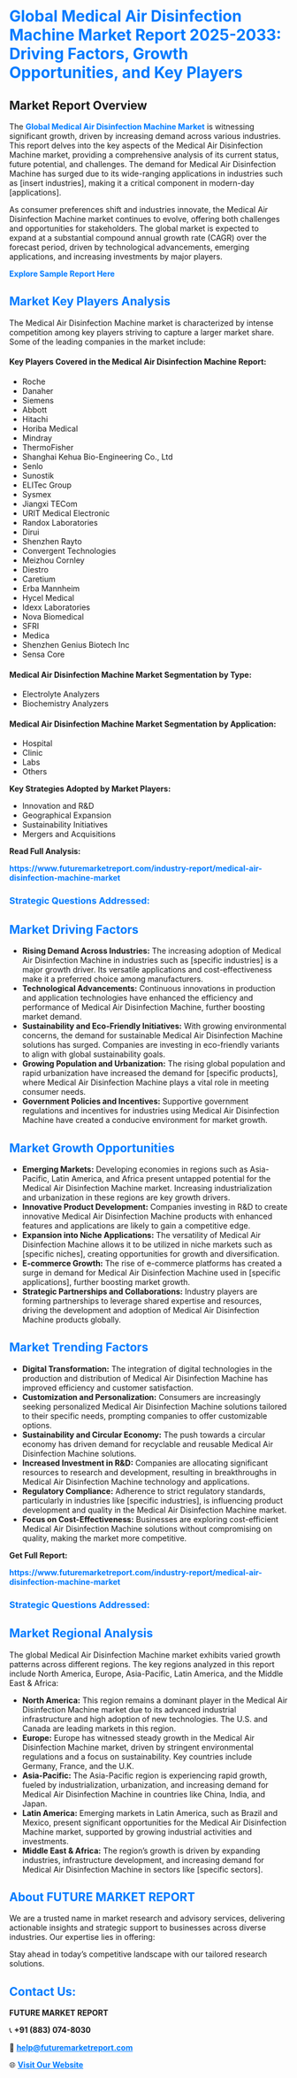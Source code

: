 <h1 style="color: #007BFF;">Global Medical Air Disinfection Machine Market Report 2025-2033: Driving Factors, Growth Opportunities, and Key Players</h1>

<section id="overview">
<h2>Market Report Overview</h2>
<p>The <a href="https://www.futuremarketreport.com/industry-report/medical-air-disinfection-machine-market" style="color: #007BFF; text-decoration: none;"><strong>Global Medical Air Disinfection Machine Market</strong></a> is witnessing significant growth, driven by increasing demand across various industries. This report delves into the key aspects of the Medical Air Disinfection Machine market, providing a comprehensive analysis of its current status, future potential, and challenges. The demand for Medical Air Disinfection Machine has surged due to its wide-ranging applications in industries such as [insert industries], making it a critical component in modern-day [applications].</p>
<p>As consumer preferences shift and industries innovate, the Medical Air Disinfection Machine market continues to evolve, offering both challenges and opportunities for stakeholders. The global market is expected to expand at a substantial compound annual growth rate (CAGR) over the forecast period, driven by technological advancements, emerging applications, and increasing investments by major players.</p>
</section>

<section id="overview">
<p><a href="https://www.futuremarketreport.com/request-sample/reportId=33467" style="color: #007BFF; text-decoration: none;"><strong>Explore Sample Report Here</strong></a></p>
</section>

<section id="key-players">
<h2 style="color: #007BFF;">Market Key Players Analysis</h2>
<p>The Medical Air Disinfection Machine market is characterized by intense competition among key players striving to capture a larger market share. Some of the leading companies in the market include:</p>
<h4>Key Players Covered in the Medical Air Disinfection Machine Report:</h4>
<ul><li>Roche</li><li>Danaher</li><li>Siemens</li><li>Abbott</li><li>Hitachi</li><li>Horiba Medical</li><li>Mindray</li><li>ThermoFisher</li><li>Shanghai Kehua Bio-Engineering Co., Ltd</li><li>Senlo</li><li>Sunostik</li><li>ELITec Group</li><li>Sysmex</li><li>Jiangxi TECom</li><li>URIT Medical Electronic</li><li>Randox Laboratories</li><li>Dirui</li><li>Shenzhen Rayto</li><li>Convergent Technologies</li><li>Meizhou Cornley</li><li>Diestro</li><li>Caretium</li><li>Erba Mannheim</li><li>Hycel Medical</li><li>Idexx Laboratories</li><li>Nova Biomedical</li><li>SFRI</li><li>Medica</li><li>Shenzhen Genius Biotech Inc</li><li>Sensa Core</li></ul>
<h4>Medical Air Disinfection Machine Market Segmentation by Type:</h4>
<ul><li>Electrolyte Analyzers</li><li>Biochemistry Analyzers</li></ul>

<h4>Medical Air Disinfection Machine Market Segmentation by Application:</h4>
<ul><li>Hospital</li><li>Clinic</li><li>Labs</li><li>Others</li></ul>
<p><strong>Key Strategies Adopted by Market Players:</strong></p>
<ul>
<li>Innovation and R&D</li>
<li>Geographical Expansion</li>
<li>Sustainability Initiatives</li>
<li>Mergers and Acquisitions</li>
</ul>
</section>

<section>
<p><strong>Read Full Analysis: </strong></p><a href="https://www.futuremarketreport.com/industry-report/medical-air-disinfection-machine-market" style="color: #007BFF; text-decoration: none;"><strong>https://www.futuremarketreport.com/industry-report/medical-air-disinfection-machine-market</strong></a>
<h3 style="color: #007BFF;">Strategic Questions Addressed:</h3>
</section>

<section id="driving-factors">
<h2 style="color: #007BFF;">Market Driving Factors</h2>
<ul>
<li><strong>Rising Demand Across Industries:</strong> The increasing adoption of Medical Air Disinfection Machine in industries such as [specific industries] is a major growth driver. Its versatile applications and cost-effectiveness make it a preferred choice among manufacturers.</li>
<li><strong>Technological Advancements:</strong> Continuous innovations in production and application technologies have enhanced the efficiency and performance of Medical Air Disinfection Machine, further boosting market demand.</li>
<li><strong>Sustainability and Eco-Friendly Initiatives:</strong> With growing environmental concerns, the demand for sustainable Medical Air Disinfection Machine solutions has surged. Companies are investing in eco-friendly variants to align with global sustainability goals.</li>
<li><strong>Growing Population and Urbanization:</strong> The rising global population and rapid urbanization have increased the demand for [specific products], where Medical Air Disinfection Machine plays a vital role in meeting consumer needs.</li>
<li><strong>Government Policies and Incentives:</strong> Supportive government regulations and incentives for industries using Medical Air Disinfection Machine have created a conducive environment for market growth.</li>
</ul>
</section>

<section id="growth-opportunities">
<h2 style="color: #007BFF;">Market Growth Opportunities</h2>
<ul>
<li><strong>Emerging Markets:</strong> Developing economies in regions such as Asia-Pacific, Latin America, and Africa present untapped potential for the Medical Air Disinfection Machine market. Increasing industrialization and urbanization in these regions are key growth drivers.</li>
<li><strong>Innovative Product Development:</strong> Companies investing in R&D to create innovative Medical Air Disinfection Machine products with enhanced features and applications are likely to gain a competitive edge.</li>
<li><strong>Expansion into Niche Applications:</strong> The versatility of Medical Air Disinfection Machine allows it to be utilized in niche markets such as [specific niches], creating opportunities for growth and diversification.</li>
<li><strong>E-commerce Growth:</strong> The rise of e-commerce platforms has created a surge in demand for Medical Air Disinfection Machine used in [specific applications], further boosting market growth.</li>
<li><strong>Strategic Partnerships and Collaborations:</strong> Industry players are forming partnerships to leverage shared expertise and resources, driving the development and adoption of Medical Air Disinfection Machine products globally.</li>
</ul>
</section>

<section id="trending-factors">
<h2 style="color: #007BFF;">Market Trending Factors</h2>
<ul>
<li><strong>Digital Transformation:</strong> The integration of digital technologies in the production and distribution of Medical Air Disinfection Machine has improved efficiency and customer satisfaction.</li>
<li><strong>Customization and Personalization:</strong> Consumers are increasingly seeking personalized Medical Air Disinfection Machine solutions tailored to their specific needs, prompting companies to offer customizable options.</li>
<li><strong>Sustainability and Circular Economy:</strong> The push towards a circular economy has driven demand for recyclable and reusable Medical Air Disinfection Machine solutions.</li>
<li><strong>Increased Investment in R&D:</strong> Companies are allocating significant resources to research and development, resulting in breakthroughs in Medical Air Disinfection Machine technology and applications.</li>
<li><strong>Regulatory Compliance:</strong> Adherence to strict regulatory standards, particularly in industries like [specific industries], is influencing product development and quality in the Medical Air Disinfection Machine market.</li>
<li><strong>Focus on Cost-Effectiveness:</strong> Businesses are exploring cost-efficient Medical Air Disinfection Machine solutions without compromising on quality, making the market more competitive.</li>
</ul>
</section>

<section>
<p><strong>Get Full Report: </strong></p><a href="https://www.futuremarketreport.com/industry-report/medical-air-disinfection-machine-market" style="color: #007BFF; text-decoration: none;"><strong>https://www.futuremarketreport.com/industry-report/medical-air-disinfection-machine-market</strong></a>
<h3 style="color: #007BFF;">Strategic Questions Addressed:</h3>
</section>


<section id="regional-analysis">
<h2 style="color: #007BFF;">Market Regional Analysis</h2>
<p>The global Medical Air Disinfection Machine market exhibits varied growth patterns across different regions. The key regions analyzed in this report include North America, Europe, Asia-Pacific, Latin America, and the Middle East & Africa:</p>
<ul>
<li><strong>North America:</strong> This region remains a dominant player in the Medical Air Disinfection Machine market due to its advanced industrial infrastructure and high adoption of new technologies. The U.S. and Canada are leading markets in this region.</li>
<li><strong>Europe:</strong> Europe has witnessed steady growth in the Medical Air Disinfection Machine market, driven by stringent environmental regulations and a focus on sustainability. Key countries include Germany, France, and the U.K.</li>
<li><strong>Asia-Pacific:</strong> The Asia-Pacific region is experiencing rapid growth, fueled by industrialization, urbanization, and increasing demand for Medical Air Disinfection Machine in countries like China, India, and Japan.</li>
<li><strong>Latin America:</strong> Emerging markets in Latin America, such as Brazil and Mexico, present significant opportunities for the Medical Air Disinfection Machine market, supported by growing industrial activities and investments.</li>
<li><strong>Middle East & Africa:</strong> The region’s growth is driven by expanding industries, infrastructure development, and increasing demand for Medical Air Disinfection Machine in sectors like [specific sectors].</li>
</ul>
</section>

<footer>
<h2 style="color: #007BFF;">About FUTURE MARKET REPORT</h2>
<p>We are a trusted name in market research and advisory services, delivering actionable insights and strategic support to businesses across diverse industries. Our expertise lies in offering:</p>

<p>Stay ahead in today’s competitive landscape with our tailored research solutions.</p>

<h2 style="color: #007BFF;">Contact Us:</h2>
<p><strong>FUTURE MARKET REPORT</strong></p>
<p>📞 <strong>+91 (883) 074-8030</strong></p>
<p>📧 <strong><a href="mailto:help@futuremarketreport.com" style="color: #007BFF;">help@futuremarketreport.com</a></strong></p>
<p>🌐 <strong><a href="https://www.futuremarketreport.com/" style="color: #007BFF;">Visit Our Website</a></strong></p>
</footer>